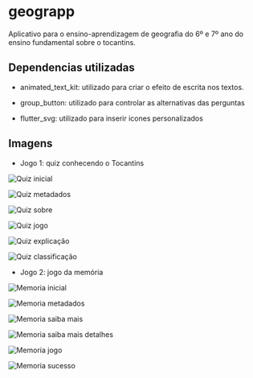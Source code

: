 # geograpp

Aplicativo para o ensino-aprendizagem de geografia do 6º e 7º ano do ensino fundamental sobre o tocantins. 

## Dependencias utilizadas

- animated_text_kit: utilizado para criar o efeito de escrita nos textos.

- group_button: utilizado para controlar as alternativas das perguntas

- flutter_svg: utilizado para inserir icones personalizados

## Imagens

- Jogo 1: quiz conhecendo o Tocantins

![Quiz inicial](imagens-git/quiz-inicial.png)

![Quiz metadados](imagens-git/quiz-metadados.png)

![Quiz sobre](imagens-git/quiz-sobre.png)

![Quiz jogo](imagens-git/quiz-jogo.png)

![Quiz explicação](imagens-git/quiz-explicacao.png)

![Quiz classificação](imagens-git/quiz-classificacao.png)

- Jogo 2: jogo da memória

![Memoria inicial](imagens-git/memoria.png)

![Memoria metadados](imagens-git/memoria-metadados.png)

![Memoria saiba mais](imagens-git/memoria-saiba+.png)

![Memoria saiba mais detalhes](imagens-git/memoria-saiba+-detalhes.png)

![Memoria jogo](imagens-git/memoria-jogo.png)

![Memoria sucesso](imagens-git/memoria-sucesso.png)